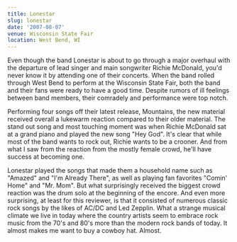 ```yaml
---
title: Lonestar
slug: lonestar
date: '2007-08-07'
venue: Wisconsin State Fair
location: West Bend, WI
---
```


Even though the band Lonestar is about to go through a major overhaul with the departure of lead singer and main songwriter Richie McDonald, you'd never know it by attending one of their concerts. When the band rolled through West Bend to perform at the Wisconsin State Fair, both the band and their fans were ready to have a good time. Despite rumors of ill feelings between band members, their comradely and performance were top notch.

Performing four songs off their latest release, Mountains, the new material received overall a lukewarm reaction compared to their older material. The stand out song and most touching moment was when Richie McDonald sat at a grand piano and played the new song "Hey God". It's clear that while most of the band wants to rock out, Richie wants to be a crooner. And from what I saw from the reaction from the mostly female crowd, he'll have success at becoming one.

Lonestar played the songs that made them a household name such as "Amazed" and "I'm Already There", as well as playing fan favorites "Comin' Home" and "Mr. Mom". But what surprisingly received the biggest crowd reaction was the drum solo at the beginning of the encore. And even more surprising, at least for this reviewer, is that it consisted of numerous classic rock songs by the likes of AC/DC and Led Zepplin. What a strange musical climate we live in today where the country artists seem to embrace rock music from the 70's and 80's more than the modern rock bands of today. It almost makes me want to buy a cowboy hat. Almost.